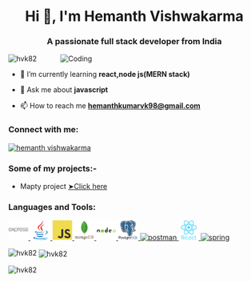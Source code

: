 <h1 align="center">Hi 👋, I'm Hemanth Vishwakarma</h1>
<h3 align="center">A passionate full stack developer from India</h3>
<img align="right" alt="Coding" width="400" src="https://cdn.pixabay.com/photo/2020/10/17/20/28/virtual-5663279_1280.png"/>

<p align="left"> <img src="https://komarev.com/ghpvc/?username=hvk82&label=Profile%20views&color=0e75b6&style=flat" alt="hvk82" /> </p>

- 🌱 I’m currently learning **react,node js(MERN stack)**

- 💬 Ask me about **javascript**

- 📫 How to reach me **hemanthkumarvk98@gmail.com**

<h3 align="left">Connect with me:</h3>
<p align="left">
<a href="https://www.linkedin.com/in/hemanth-vishwakarma-1253a9146/" target="blank"><img align="center" src="https://raw.githubusercontent.com/rahuldkjain/github-profile-readme-generator/master/src/images/icons/Social/linked-in-alt.svg" alt="hemanth vishwakarma" height="30" width="40" /></a>
</p>
<h3>Some of my projects:-</h3>
<ul><li>Mapty project  <a href="https://maptyproject.herokuapp.com/" target="_blank" rel="noreferrer noopener"> ➤Click here</a></ul>

<h3 align="left">Languages and Tools:</h3>
<p align="left"> <a href="https://expressjs.com" target="_blank" rel="noreferrer"> <img src="https://raw.githubusercontent.com/devicons/devicon/master/icons/express/express-original-wordmark.svg" alt="express" width="40" height="40"/> </a> <a href="https://www.java.com" target="_blank" rel="noreferrer"> <img src="https://raw.githubusercontent.com/devicons/devicon/master/icons/java/java-original.svg" alt="java" width="40" height="40"/> </a> <a href="https://developer.mozilla.org/en-US/docs/Web/JavaScript" target="_blank" rel="noreferrer"> <img src="https://raw.githubusercontent.com/devicons/devicon/master/icons/javascript/javascript-original.svg" alt="javascript" width="40" height="40"/> </a> <a href="https://www.mongodb.com/" target="_blank" rel="noreferrer"> <img src="https://raw.githubusercontent.com/devicons/devicon/master/icons/mongodb/mongodb-original-wordmark.svg" alt="mongodb" width="40" height="40"/> </a> <a href="https://nodejs.org" target="_blank" rel="noreferrer"> <img src="https://raw.githubusercontent.com/devicons/devicon/master/icons/nodejs/nodejs-original-wordmark.svg" alt="nodejs" width="40" height="40"/> </a> <a href="https://www.postgresql.org" target="_blank" rel="noreferrer"> <img src="https://raw.githubusercontent.com/devicons/devicon/master/icons/postgresql/postgresql-original-wordmark.svg" alt="postgresql" width="40" height="40"/> </a> <a href="https://postman.com" target="_blank" rel="noreferrer"> <img src="https://www.vectorlogo.zone/logos/getpostman/getpostman-icon.svg" alt="postman" width="40" height="40"/> </a> <a href="https://reactjs.org/" target="_blank" rel="noreferrer"> <img src="https://raw.githubusercontent.com/devicons/devicon/master/icons/react/react-original-wordmark.svg" alt="react" width="40" height="40"/> </a> <a href="https://spring.io/" target="_blank" rel="noreferrer"> <img src="https://www.vectorlogo.zone/logos/springio/springio-icon.svg" alt="spring" width="40" height="40"/> </a> </p>

<p><img align="left" src="https://github-readme-stats.vercel.app/api/top-langs?username=hvk82&show_icons=true&locale=en&layout=compact" alt="hvk82" /></p>

<p>&nbsp;<img align="center" src="https://github-readme-stats.vercel.app/api?username=hvk82&show_icons=true&locale=en" alt="hvk82" /></p>

<p><img align="center" src="https://github-readme-streak-stats.herokuapp.com/?user=hvk82&" alt="hvk82" /></p>

